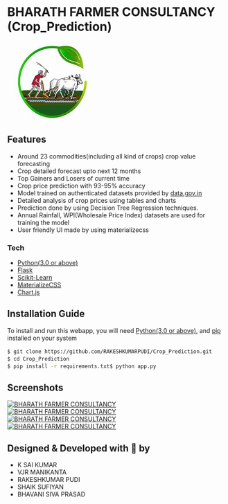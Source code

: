 # BHARATH FARMER CONSULTANCY (Crop_Prediction)
[![BHARATH FARMER CONSULTANCY](https://github.com/RAKESHKUMARPUDI/India-Farmer-Consultancy/blob/master/static/kisan.jpg)]([https://github.com/RAKESHKUMARPUDI/Crop_P](https://github.com/RAKESHKUMARPUDI/India-Farmer-Consultancy))

## Features
  - Around 23 commodities(including all kind of crops) crop value forecasting
  - Crop detailed forecast upto next 12 months
  - Top Gainers and Losers of current time
  - Crop price prediction with 93-95% accuracy
  - Model trained on authenticated datasets provided by [data.gov.in](https://data.gov.in)
  - Detailed analysis of crop prices using tables and charts
  - Prediction done by using Decision Tree Regression techniques.
  - Annual Rainfall, WPI(Wholesale Price Index) datasets are used for training the model
  - User friendly UI made by using materializecss
 
### Tech
* [Python(3.0 or above)](https://www.python.org/)
* [Flask](http://flask.pocoo.org/)
* [Scikit-Learn](https://scikit-learn.org/)
* [MaterializeCSS](https://materializecss.com/)
* [Chart.js](https://www.chartjs.org/)

## Installation Guide
To install and run this webapp, you will need [Python(3.0 or above)](https://www.python.org/), and [pip](https://pypi.org/project/pip/) installed on your system
```sh
$ git clone https://github.com/RAKESHKUMARPUDI/Crop_Prediction.git
$ cd Crop_Prediction
$ pip install -r requirements.txt$ python app.py
```

## Screenshots
[![BHARATH FARMER CONSULTANCY](https://github.com/rahuldkjain/Crop_Prediction/blob/master/static/Screenshot%20(24).png)](https://github.com/RAKESHKUMARPUDI/India-Farmer-Consultancy)
[![BHARATH FARMER CONSULTANCY](https://github.com/rahuldkjain/Crop_Prediction/blob/master/static/Screenshot%20(25).png)](https://github.com/RAKESHKUMARPUDI/India-Farmer-Consultancy)
[![BHARATH FARMER CONSULTANCY](https://github.com/rahuldkjain/Crop_Prediction/blob/master/static/Screenshot%20(26).png)](https://github.com/RAKESHKUMARPUDI/India-Farmer-Consultancy)
[![BHARATH FARMER CONSULTANCY](https://github.com/rahuldkjain/Crop_Prediction/blob/master/static/Screenshot%20(27).png)](https://github.com/RAKESHKUMARPUDI/India-Farmer-Consultancy)

## Designed & Developed with :sparkling_heart: by
- K SAI KUMAR
- VJR MANIKANTA
- RAKESHKUMAR PUDI
- SHAIK SUFIYAN
- BHAVANI SIVA PRASAD
